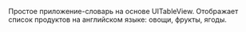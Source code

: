 Простое приложение-словарь на основе UITableView. Отображает список продуктов на английском языке: овощи, фрукты, ягоды.
